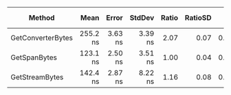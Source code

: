 ﻿| Method            | Mean     | Error   | StdDev  | Ratio | RatioSD | Gen0   | Allocated | Alloc Ratio |
|------------------ |---------:|--------:|--------:|------:|--------:|-------:|----------:|------------:|
| GetConverterBytes | 255.2 ns | 3.63 ns | 3.39 ns |  2.07 |    0.07 | 0.0501 |     864 B |        0.96 |
| GetSpanBytes      | 123.1 ns | 2.50 ns | 3.51 ns |  1.00 |    0.04 | 0.0523 |     904 B |        1.00 |
| GetStreamBytes    | 142.4 ns | 2.87 ns | 8.22 ns |  1.16 |    0.08 | 0.0352 |     608 B |        0.67 |
